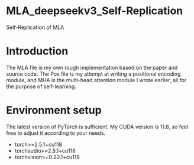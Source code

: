 # MLA_deepseekv3_Self-Replication
Self-Replication of MLA
# Introduction
The MLA file is my own rough implementation based on the paper and source code. The Pos file is my attempt at writing a positional encoding module, and MHA is the multi-head attention module I wrote earlier, all for the purpose of self-learning.  
# Environment setup
The latest version of PyTorch is sufficient. My CUDA version is 11.8, so feel free to adjust it according to your needs.  
- torch>=2.5.1+cu118  
- torchaudio>=2.5.1+cu118  
- torchvision>=0.20.1+cu118
